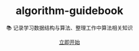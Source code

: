<h1 align="center">algorithm-guidebook</h1>

<p align="center">📚 记录学习数据结构与算法、整理工作中算法相关知识</p>

<div align="center"><a href="https://helloforrestworld.github.io/algorithm-guidebook/" target="_blank">立即开始</a></div>

</div>
